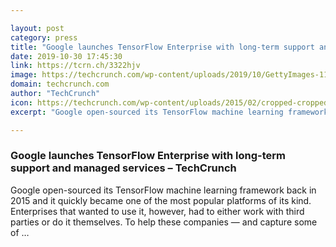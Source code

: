 ```yaml
---

layout: post
category: press
title: "Google launches TensorFlow Enterprise with long-term support and managed services"
date: 2019-10-30 17:45:30
link: https://tcrn.ch/3322hjv
image: https://techcrunch.com/wp-content/uploads/2019/10/GettyImages-1156205784.jpg?w=600
domain: techcrunch.com
author: "TechCrunch"
icon: https://techcrunch.com/wp-content/uploads/2015/02/cropped-cropped-favicon-gradient.png?w=180
excerpt: "Google open-sourced its TensorFlow machine learning framework back in 2015 and it quickly became one of the most popular platforms of its kind. Enterprises that wanted to use it, however, had to either work with third parties or do it themselves. To help these companies — and capture some of …"

---
```


### Google launches TensorFlow Enterprise with long-term support and managed services – TechCrunch

Google open-sourced its TensorFlow machine learning framework back in 2015 and it quickly became one of the most popular platforms of its kind. Enterprises that wanted to use it, however, had to either work with third parties or do it themselves. To help these companies — and capture some of …